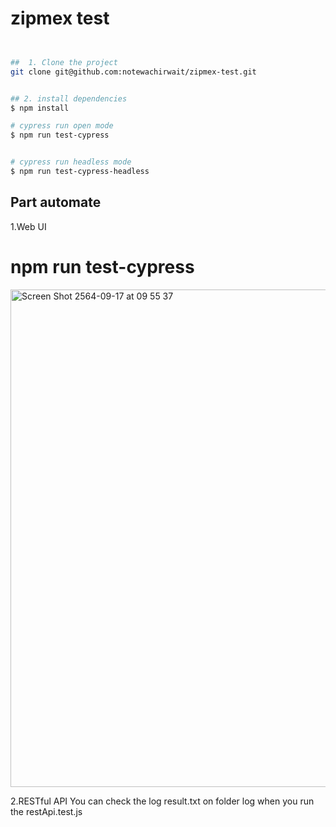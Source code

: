 # zipmex test


```bash


##  1. Clone the project
git clone git@github.com:notewachirwait/zipmex-test.git


## 2. install dependencies
$ npm install

# cypress run open mode
$ npm run test-cypress


# cypress run headless mode
$ npm run test-cypress-headless


```
## Part automate 
1.Web UI
# npm run test-cypress

<img width="796" alt="Screen Shot 2564-09-17 at 09 55 37" src="https://user-images.githubusercontent.com/86100663/133717388-7c3d0a35-f034-456d-be3f-01693e8b6995.png">

2.RESTful API 
    You can check the log result.txt on folder log when you run the restApi.test.js

